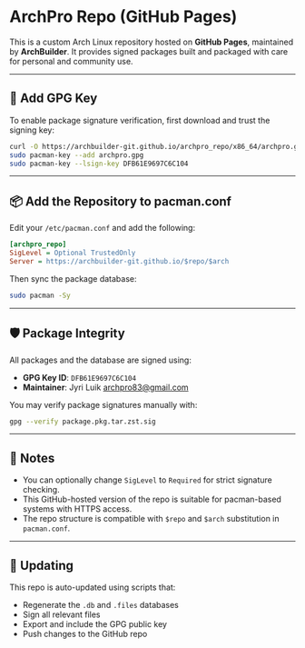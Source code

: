 # ArchPro Repo (GitHub Pages)

This is a custom Arch Linux repository hosted on **GitHub Pages**, maintained by **ArchBuilder**. It provides signed packages built and packaged with care for personal and community use.

---

## 🔐 Add GPG Key

To enable package signature verification, first download and trust the signing key:

```bash
curl -O https://archbuilder-git.github.io/archpro_repo/x86_64/archpro.gpg
sudo pacman-key --add archpro.gpg
sudo pacman-key --lsign-key DFB61E9697C6C104
```

---

## 📦 Add the Repository to pacman.conf

Edit your `/etc/pacman.conf` and add the following:

```ini
[archpro_repo]
SigLevel = Optional TrustedOnly
Server = https://archbuilder-git.github.io/$repo/$arch
```

Then sync the package database:

```bash
sudo pacman -Sy
```

---

## 🛡 Package Integrity

All packages and the database are signed using:

- **GPG Key ID**: `DFB61E9697C6C104`
- **Maintainer**: Jyri Luik <archpro83@gmail.com>

You may verify package signatures manually with:

```bash
gpg --verify package.pkg.tar.zst.sig
```

---

## 📌 Notes

- You can optionally change `SigLevel` to `Required` for strict signature checking.
- This GitHub-hosted version of the repo is suitable for pacman-based systems with HTTPS access.
- The repo structure is compatible with `$repo` and `$arch` substitution in `pacman.conf`.

---

## 🔄 Updating

This repo is auto-updated using scripts that:
- Regenerate the `.db` and `.files` databases
- Sign all relevant files
- Export and include the GPG public key
- Push changes to the GitHub repo

